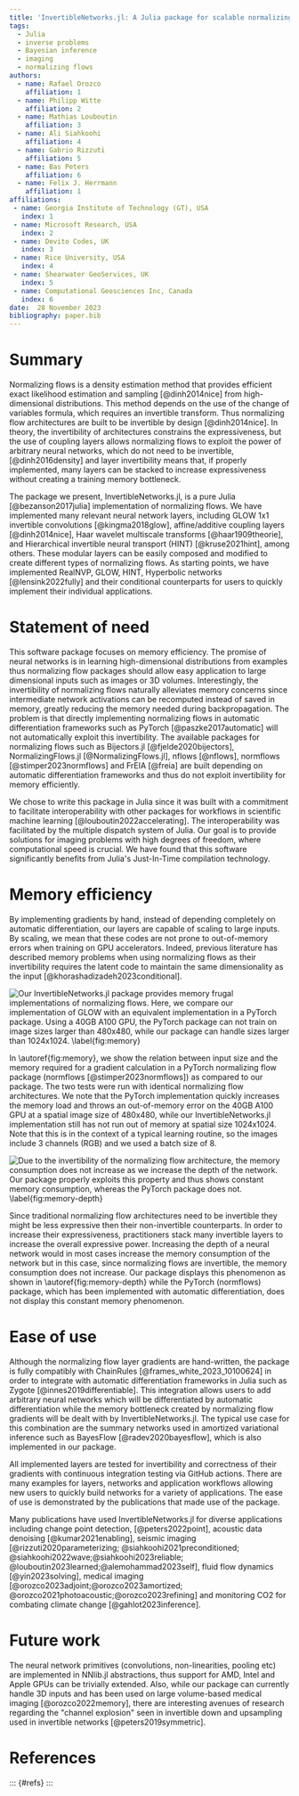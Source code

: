 ```yaml
---
title: 'InvertibleNetworks.jl: A Julia package for scalable normalizing flows'
tags:
  - Julia
  - inverse problems
  - Bayesian inference
  - imaging
  - normalizing flows
authors:
  - name: Rafael Orozco
    affiliation: 1
  - name: Philipp Witte
    affiliation: 2
  - name: Mathias Louboutin
    affiliation: 3
  - name: Ali Siahkoohi
    affiliation: 4
  - name: Gabrio Rizzuti
    affiliation: 5
  - name: Bas Peters
    affiliation: 6
  - name: Felix J. Herrmann
    affiliation: 1
affiliations:
 - name: Georgia Institute of Technology (GT), USA
   index: 1
 - name: Microsoft Research, USA
   index: 2
 - name: Devito Codes, UK
   index: 3
 - name: Rice University, USA
   index: 4
 - name: Shearwater GeoServices, UK
   index: 5
 - name: Computational Geosciences Inc, Canada
   index: 6
date:  28 November 2023  
bibliography: paper.bib
---
```


# Summary

Normalizing flows is a density estimation method that provides efficient exact likelihood estimation and sampling [@dinh2014nice] from high-dimensional distributions. This method depends on the use of the change of variables formula, which requires an invertible transform. Thus normalizing flow architectures are built to be invertible by design [@dinh2014nice]. In theory, the invertibility of architectures constrains the expressiveness, but the use of coupling layers allows normalizing flows to exploit the power of arbitrary neural networks, which do not need to be invertible, [@dinh2016density] and layer invertibility means that, if properly implemented, many layers can be stacked to increase expressiveness without creating a training memory bottleneck.  

The package we present, InvertibleNetworks.jl, is a pure Julia [@bezanson2017julia] implementation of normalizing flows. We have implemented many relevant neural network layers, including GLOW 1x1 invertible convolutions [@kingma2018glow], affine/additive coupling layers [@dinh2014nice], Haar wavelet multiscale transforms [@haar1909theorie], and Hierarchical invertible neural transport (HINT) [@kruse2021hint], among others. These modular layers can be easily composed and modified to create different types of normalizing flows. As starting points, we have implemented RealNVP, GLOW, HINT, Hyperbolic networks [@lensink2022fully] and their conditional counterparts for users to quickly implement their individual applications. 

# Statement of need


This software package focuses on memory efficiency. The promise of neural networks is in learning high-dimensional distributions from examples thus normalizing flow packages should allow easy application to large dimensional inputs such as images or 3D volumes. Interestingly, the invertibility of normalizing flows naturally alleviates memory concerns since intermediate network activations can be recomputed instead of saved in memory, greatly reducing the memory needed during backpropagation. The problem is that directly implementing normalizing flows in automatic differentiation frameworks such as PyTorch [@paszke2017automatic] will not automatically exploit this invertibility. The available packages for normalizing flows such as Bijectors.jl [@fjelde2020bijectors], NormalizingFlows.jl [@NormalizingFlows.jl], nflows [@nflows], normflows [@stimper2023normflows] and FrEIA [@freia] are built depending on automatic differentiation frameworks and thus do not exploit invertibility for memory efficiently. 

We chose to write this package in Julia since it was built with a commitment to facilitate interoperability with other packages for workflows in scientific machine learning [@louboutin2022accelerating]. The interoperability was facilitated by the multiple dispatch system of Julia. Our goal is to provide solutions for imaging problems with high degrees of freedom, where computational speed is crucial. We have found that this software significantly benefits from Julia's Just-In-Time compilation technology.

# Memory efficiency
By implementing gradients by hand, instead of depending completely on automatic differentiation, our layers are capable of scaling to large inputs. By scaling, we mean that these codes are not prone to out-of-memory errors when training on GPU accelerators. Indeed, previous literature has described memory problems when using normalizing flows as their invertibility requires the latent code to maintain the same dimensionality as the input [@khorashadizadeh2023conditional].

![Our InvertibleNetworks.jl package provides memory frugal implementations of normalizing flows. Here, we compare our implementation of GLOW with an equivalent implementation in a PyTorch package.  Using a 40GB A100 GPU, the PyTorch package can not train on image sizes larger than 480x480,  while our package can handle sizes larger than 1024x1024.
\label{fig:memory}](./figs/mem_used_new.png)

In \autoref{fig:memory}, we show the relation between input size and the memory required for a gradient calculation in a PyTorch normalizing flow package (normflows [@stimper2023normflows]) as compared to our package. The two tests were run with identical normalizing flow architectures. We note that the PyTorch implementation quickly increases the memory load and throws an out-of-memory error on the 40GB A100 GPU at a spatial image size of 480x480, while our InvertibleNetworks.jl implementation still has not run out of memory at spatial size 1024x1024. Note that this is in the context of a typical learning routine, so the images include 3 channels (RGB) and we used a batch size of 8. 

![Due to the invertibility of the normalizing flow architecture, the memory consumption does not increase as we increase the depth of the network. Our package properly exploits this property and thus shows constant memory consumption, whereas the PyTorch package does not. 
\label{fig:memory-depth}](./figs/mem_used_new_depth.png)

Since traditional normalizing flow architectures need to be invertible they might be less expressive then their non-invertible counterparts. In order to increase their expressiveness, practitioners stack many invertible layers to increase the overall expressive power. Increasing the depth of a neural network would in most cases increase the memory consumption of the network but in this case, since normalizing flows are invertible, the memory consumption does not increase. Our package displays this phenomenon as shown in \autoref{fig:memory-depth} while the PyTorch (normflows) package, which has been implemented with automatic differentiation, does not display this constant memory phenomenon. 

# Ease of use
Although the normalizing flow layer gradients are hand-written, the package is fully compatibly with ChainRules [@frames_white_2023_10100624] in order to integrate with automatic differentiation frameworks in Julia such as Zygote [@innes2019differentiable]. This integration allows users to add arbitrary neural networks which will be differentiated by automatic differentiation while the memory bottleneck created by normalizing flow gradients will be dealt with by InvertibleNetworks.jl. The typical use case for this combination are the summary networks used in amortized variational inference such as BayesFlow [@radev2020bayesflow], which is also implemented in our package. 

All implemented layers are tested for invertibility and correctness of their gradients with continuous integration testing via GitHub actions.  There are many examples for layers, networks and  application workflows allowing new users to quickly build networks for a variety of applications. The ease of use is demonstrated by the publications that made use of the package.

Many publications have used InvertibleNetworks.jl for diverse applications including change point detection, [@peters2022point], acoustic data denoising [@kumar2021enabling], seismic imaging [@rizzuti2020parameterizing; @siahkoohi2021preconditioned; @siahkoohi2022wave;@siahkoohi2023reliable; @louboutin2023learned;@alemohammad2023self], fluid flow dynamics [@yin2023solving], medical imaging [@orozco2023adjoint;@orozco2023amortized; @orozco2021photoacoustic;@orozco2023refining] and monitoring CO2 for combating climate change [@gahlot2023inference].

# Future work
The neural network primitives (convolutions, non-linearities, pooling etc) are implemented in NNlib.jl abstractions, thus support for AMD, Intel and Apple GPUs can be trivially extended. Also, while our package can currently handle 3D inputs and has been used on large volume-based medical imaging [@orozco2022memory], there are interesting avenues of research regarding the "channel explosion" seen in invertible down and upsampling used in invertible networks [@peters2019symmetric]. 


# References

::: {#refs}
:::

